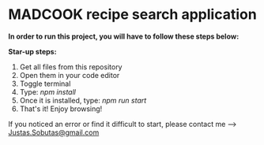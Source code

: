 # MADCOOK recipe search application
**In order to run this project, you will have to follow these steps below:**

**Star-up steps:**
1. Get all files from this repository
1. Open them in your code editor
1. Toggle terminal
1. Type: *npm install*
1. Once it is installed, type: *npm run start*
1. That's it! Enjoy browsing!

If you noticed an error or find it difficult to start, please contact me --> Justas.Sobutas@gmail.com
